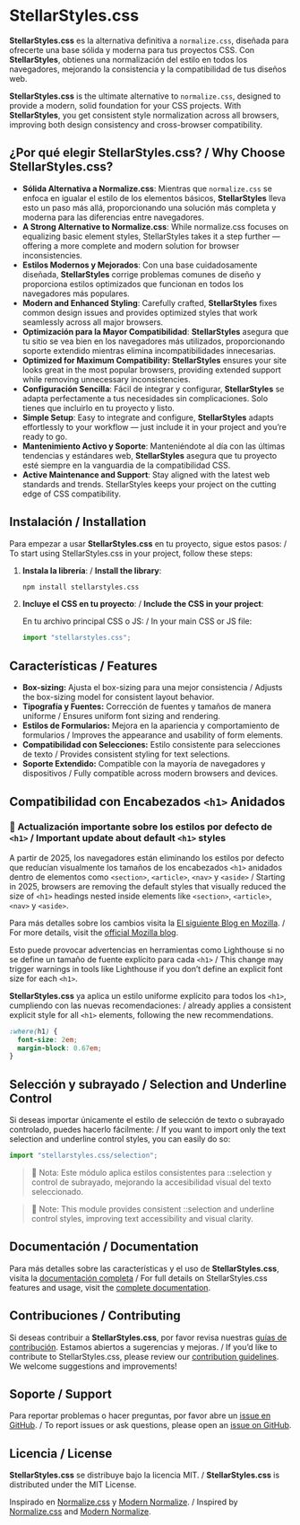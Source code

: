 # StellarStyles.css

**StellarStyles.css** es la alternativa definitiva a `normalize.css`, diseñada para ofrecerte una base sólida y moderna para tus proyectos CSS. Con **StellarStyles**, obtienes una normalización del estilo en todos los navegadores, mejorando la consistencia y la compatibilidad de tus diseños web.

**StellarStyles.css** is the ultimate alternative to `normalize.css`, designed to provide a modern, solid foundation for your CSS projects. With **StellarStyles**, you get consistent style normalization across all browsers, improving both design consistency and cross-browser compatibility.

## ¿Por qué elegir StellarStyles.css? / Why Choose StellarStyles.css?

- **Sólida Alternativa a Normalize.css**: Mientras que `normalize.css` se enfoca en igualar el estilo de los elementos básicos, **StellarStyles** lleva esto un paso más allá, proporcionando una solución más completa y moderna para las diferencias entre navegadores.
- **A Strong Alternative to Normalize.css**: While normalize.css focuses on equalizing basic element styles, StellarStyles takes it a step further — offering a more complete and modern solution for browser inconsistencies.
- **Estilos Modernos y Mejorados**: Con una base cuidadosamente diseñada, **StellarStyles** corrige problemas comunes de diseño y proporciona estilos optimizados que funcionan en todos los navegadores más populares.
- **Modern and Enhanced Styling**: Carefully crafted, **StellarStyles** fixes common design issues and provides optimized styles that work seamlessly across all major browsers.
- **Optimización para la Mayor Compatibilidad**: **StellarStyles** asegura que tu sitio se vea bien en los navegadores más utilizados, proporcionando soporte extendido mientras elimina incompatibilidades innecesarias.
- **Optimized for Maximum Compatibility: StellarStyles** ensures your site looks great in the most popular browsers, providing extended support while removing unnecessary inconsistencies.
- **Configuración Sencilla**: Fácil de integrar y configurar, **StellarStyles** se adapta perfectamente a tus necesidades sin complicaciones. Solo tienes que incluirlo en tu proyecto y listo.
- **Simple Setup**: Easy to integrate and configure, **StellarStyles** adapts effortlessly to your workflow — just include it in your project and you’re ready to go.
- **Mantenimiento Activo y Soporte**: Manteniéndote al día con las últimas tendencias y estándares web, **StellarStyles** asegura que tu proyecto esté siempre en la vanguardia de la compatibilidad CSS.
- **Active Maintenance and Support**: Stay aligned with the latest web standards and trends. StellarStyles keeps your project on the cutting edge of CSS compatibility.

## Instalación / Installation

Para empezar a usar **StellarStyles.css** en tu proyecto, sigue estos pasos: / To start using StellarStyles.css in your project, follow these steps:

1. **Instala la librería**: / **Install the library**:

   ```bash
   npm install stellarstyles.css
   ```

2. **Incluye el CSS en tu proyecto**: / **Include the CSS in your project**:

   En tu archivo principal CSS o JS: / In your main CSS or JS file:

   ```js
   import "stellarstyles.css";
   ```

## Características / Features

- **Box-sizing:** Ajusta el box-sizing para una mejor consistencia / Adjusts the box-sizing model for consistent layout behavior.
- **Tipografía y Fuentes:** Corrección de fuentes y tamaños de manera uniforme / Ensures uniform font sizing and rendering.
- **Estilos de Formularios:** Mejora en la apariencia y comportamiento de formularios / Improves the appearance and usability of form elements.
- **Compatibilidad con Selecciones:** Estilo consistente para selecciones de texto / Provides consistent styling for text selections.
- **Soporte Extendido:** Compatible con la mayoría de navegadores y dispositivos / Fully compatible across modern browsers and devices.

## Compatibilidad con Encabezados `<h1>` Anidados

### 🔔 Actualización importante sobre los estilos por defecto de `<h1>` / Important update about default `<h1>` styles

A partir de 2025, los navegadores están eliminando los estilos por defecto que reducían visualmente los tamaños de los encabezados `<h1>` anidados dentro de elementos como `<section>`, `<article>`, `<nav>` y `<aside>` / Starting in 2025, browsers are removing the default styles that visually reduced the size of `<h1>` headings nested inside elements like `<section>`, `<article>`, `<nav>` y `<aside>`.

Para más detalles sobre los cambios visita la [El siguiente Blog en Mozilla](https://developer.mozilla.org/en-US/blog/h1-element-styles/). / For more details, visit the [official Mozilla blog](https://developer.mozilla.org/en-US/blog/h1-element-styles/).

Esto puede provocar advertencias en herramientas como Lighthouse si no se define un tamaño de fuente explícito para cada `<h1>` / This change may trigger warnings in tools like Lighthouse if you don’t define an explicit font size for each `<h1>`.

**StellarStyles.css** ya aplica un estilo uniforme explícito para todos los `<h1>`, cumpliendo con las nuevas recomendaciones: / already applies a consistent explicit style for all `<h1>` elements, following the new recommendations.

```css
:where(h1) {
  font-size: 2em;
  margin-block: 0.67em;
}
```

## Selección y subrayado / Selection and Underline Control

Si deseas importar únicamente el estilo de selección de texto o subrayado controlado, puedes hacerlo fácilmente: / If you want to import only the text selection and underline control styles, you can easily do so:

```js
import "stellarstyles.css/selection";
```

> 📘 Nota: Este módulo aplica estilos consistentes para ::selection y control de subrayado, mejorando la accesibilidad visual del texto seleccionado.

> 📘 Note: This module provides consistent ::selection and underline control styles, improving text accessibility and visual clarity.

## Documentación / Documentation

Para más detalles sobre las características y el uso de **StellarStyles.css**, visita la [documentación completa](https://stellarstyles-css.percychuzon.com/) / For full details on StellarStyles.css features and usage, visit the [complete documentation](https://stellarstyles-css.percychuzon.com/).

## Contribuciones / Contributing

Si deseas contribuir a **StellarStyles.css**, por favor revisa nuestras [guías de contribución](https://github.com/perch733/StellarStyles/issues). Estamos abiertos a sugerencias y mejoras. / If you’d like to contribute to StellarStyles.css, please review our [contribution guidelines](https://github.com/perch733/StellarStyles/issues). We welcome suggestions and improvements!

## Soporte / Support

Para reportar problemas o hacer preguntas, por favor abre un [issue en GitHub](https://github.com/perch733/StellarStyles/issues). / To report issues or ask questions, please open an [issue on GitHub](https://github.com/perch733/StellarStyles/issues).

## Licencia / License

**StellarStyles.css** se distribuye bajo la licencia MIT. / **StellarStyles.css** is distributed under the MIT License.

Inspirado en [Normalize.css](https://github.com/necolas/normalize.css) y [Modern Normalize](https://github.com/sindresorhus/modern-normalize). / Inspired by [Normalize.css](https://github.com/necolas/normalize.css) and [Modern Normalize](https://github.com/sindresorhus/modern-normalize).
